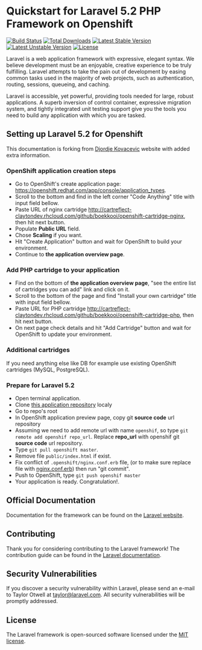 # Quickstart for Laravel 5.2 PHP Framework on Openshift

[![Build Status](https://travis-ci.org/laravel/framework.svg)](https://travis-ci.org/laravel/framework)
[![Total Downloads](https://poser.pugx.org/laravel/framework/d/total.svg)](https://packagist.org/packages/laravel/framework)
[![Latest Stable Version](https://poser.pugx.org/laravel/framework/v/stable.svg)](https://packagist.org/packages/laravel/framework)
[![Latest Unstable Version](https://poser.pugx.org/laravel/framework/v/unstable.svg)](https://packagist.org/packages/laravel/framework)
[![License](https://poser.pugx.org/laravel/framework/license.svg)](https://packagist.org/packages/laravel/framework)

Laravel is a web application framework with expressive, elegant syntax. We believe development must be an enjoyable, creative experience to be truly fulfilling. Laravel attempts to take the pain out of development by easing common tasks used in the majority of web projects, such as authentication, routing, sessions, queueing, and caching.

Laravel is accessible, yet powerful, providing tools needed for large, robust applications. A superb inversion of control container, expressive migration system, and tightly integrated unit testing support give you the tools you need to build any application with which you are tasked.

## Setting up Laravel 5.2 for Openshift

This documentation is forking from [Djordje Kovacevic](https://djordjekovacevic.com/articles/run-laravel-5.1-on-openshift) website with added extra information.

### OpenShift application creation steps

- Go to OpenShift's create application page: https://openshift.redhat.com/app/console/application_types.
- Scroll to the bottom and find in the left corner "Code Anything" title with input field bellow.
- Paste URL of nginx cartridge http://cartreflect-claytondev.rhcloud.com/github/boekkooi/openshift-cartridge-nginx, then hit next button.
- Populate **Public URL** field.
- Chose **Scaling** if you want.
- Hit "Create Application" button and wait for OpenShift to build your environment.
- Continue to **the application overview page**.

### Add PHP cartridge to your application

- Find on the bottom of **the application overview page**, "see the entire list of cartridges you can add" link and click on it.
- Scroll to the bottom of the page and find "Install your own cartridge" title with input field bellow.
- Paste URL for PHP cartridge http://cartreflect-claytondev.rhcloud.com/github/boekkooi/openshift-cartridge-php, then hit next button.
- On next page check details and hit "Add Cartridge" button and wait for OpenShift to update your environment.

### Additional cartridges

If you need anything else like DB for example use existing OpenShift cartridges (MySQL, PostgreSQL).

### Prepare for Laravel 5.2

- Open terminal application.
- Clone [this application repository](https://github.com/idhamperdameian/Laravel-Quickstart-Openshift) localy
- Go to repo's root
- In OpenShift application preview page, copy git **source code** url repository
- Assuming we need to add remote url with name `openshif`, so type `git remote add openshif repo_url`. Replace **repo_url** with openshif git **source code** url repository.
- Type `git pull openshift master`.
- Remove file `public/index.html` if exist.
- Fix conflict of `.openshift/nginx.conf.erb` file, (or to make sure replace file with [nginx.conf.erb](.openshift/nginx.conf.erb)) then run "git commit".
- Push to OpenShift, type `git push openshif master`
- Your application is ready. Congratulation!.

## Official Documentation

Documentation for the framework can be found on the [Laravel website](http://laravel.com/docs).

## Contributing

Thank you for considering contributing to the Laravel framework! The contribution guide can be found in the [Laravel documentation](http://laravel.com/docs/contributions).

## Security Vulnerabilities

If you discover a security vulnerability within Laravel, please send an e-mail to Taylor Otwell at taylor@laravel.com. All security vulnerabilities will be promptly addressed.

## License

The Laravel framework is open-sourced software licensed under the [MIT license](http://opensource.org/licenses/MIT).

